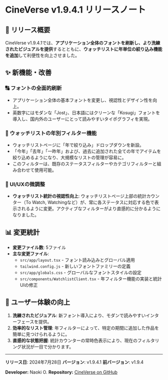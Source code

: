 # CineVerse v1.9.4.1 リリースノート

## 🎉 リリース概要

CineVerse v1.9.4.1では、**アプリケーション全体のフォントを刷新し、より洗練されたビジュアルを提供**するとともに、**ウォッチリストに年単位の絞り込み機能を追加**して利便性を向上させました。

## ✨ 新機能・改善

### 🔠 フォントの全面的刷新
- アプリケーション全体の基本フォントを変更し、視認性とデザイン性を向上。
- 英数字にはモダンな「Jost」、日本語にはクリーンな「Kosugi」フォントを導入し、国内外のユーザーにとって読みやすいタイポグラフィを実現。

### 📅 ウォッチリストの年別フィルター機能
- ウォッチリストページに「年で絞り込み」ドロップダウンを新設。
- 「今年」「去年」「一昨年」および、過去に追加された全ての年でアイテムを絞り込めるようになり、大規模なリストの管理が容易に。
- このフィルターは、既存のステータスフィルターやカテゴリフィルターと組み合わせて使用可能。

### 🎨 UI/UXの微調整
- **ウォッチリスト統計の視認性向上**: ウォッチリストページ上部の統計カウンター（To Watch, Watchingなど）が、常に各ステータスに対応する色で表示されるように変更。アクティブなフィルターがより直感的に分かるようになりました。

## 📊 変更統計

- **変更ファイル数**: 5ファイル
- **主な変更ファイル**:
  - `src/app/layout.tsx` - フォント読み込みとグローバル適用
  - `tailwind.config.js` - 新しいフォントファミリーの定義
  - `src/app/globals.css` - グローバルなフォントスタイルの設定
  - `src/components/WatchlistClient.tsx` - 年フィルター機能の実装と統計UIの修正

## 🎯 ユーザー体験の向上

1. **洗練されたビジュアル**: 新フォント導入により、モダンで読みやすいインターフェースを提供。
2. **効率的なリスト管理**: 年フィルターによって、特定の期間に追加した作品を簡単に見つけられるように。
3. **直感的な状態把握**: 統計カウンターの常時色表示により、現在のフィルタリング状況が一目で分かります。

---

**リリース日**: 2024年7月28日
**バージョン**: v1.9.4.1
**前バージョン**: v1.9.4

**Developer:** Naoki O.
**Repository:** [CineVerse on GitHub](https://github.com/xxnaokixx-zzz/CineVerse) 